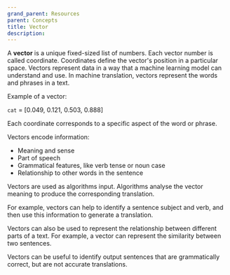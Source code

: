 ```yaml
---
grand_parent: Resources
parent: Concepts
title: Vector
description:
---
```


A **vector** is a unique fixed-sized list of numbers.
Each vector number is called coordinate.
Coordinates define the vector's position in a particular space.
Vectors represent data in a way that a machine learning model can understand and use.
In machine translation, vectors represent the words and phrases in a text.

Example of a vector:

`cat` = [0.049, 0.121, 0.503, 0.888]

Each coordinate corresponds to a specific aspect of the word or phrase.

Vectors encode information:

- Meaning and sense
- Part of speech
- Grammatical features, like verb tense or noun case
- Relationship to other words in the sentence

Vectors are used as algorithms input.
Algorithms analyse the vector meaning to produce the corresponding translation.

For example, vectors can help to identify a sentence subject and verb, and then use this information to generate a translation.

Vectors can also be used to represent the relationship between different parts of a text.
For example, a vector can represent the similarity between two sentences.

Vectors can be useful to identify output sentences that are grammatically correct, but are not accurate translations.
